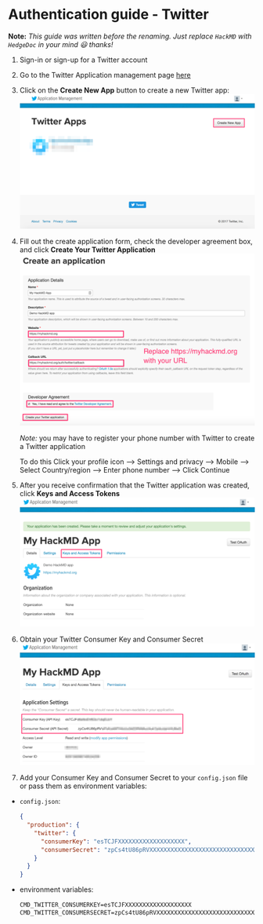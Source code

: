 # Authentication guide - Twitter

**Note:** *This guide was written before the renaming. Just replace `HackMD` with `HedgeDoc` in your mind 😃 thanks!*

1. Sign-in or sign-up for a Twitter account

2. Go to the Twitter Application management page [here](https://apps.twitter.com/)

3. Click on the **Create New App** button to create a new Twitter app:  
   ![create-twitter-app](../../images/auth/create-twitter-app.png)

4. Fill out the create application form, check the developer agreement box, and click **Create Your Twitter Application**  
   ![register-twitter-application](../../images/auth/register-twitter-application.png)

   *Note:* you may have to register your phone number with Twitter to create a Twitter application

   To do this Click your profile icon --> Settings and privacy --> Mobile  --> Select Country/region --> Enter phone number --> Click Continue

5. After you receive confirmation that the Twitter application was created, click **Keys and Access Tokens**  
   ![twitter-app-confirmation](../../images/auth/twitter-app-confirmation.png)

6. Obtain your Twitter Consumer Key and Consumer Secret  
   ![twitter-app-keys](../../images/auth/twitter-app-keys.png)

7. Add your Consumer Key and Consumer Secret to your `config.json` file or pass them as environment variables:
  - `config.json`:
    ```json
    {
      "production": {
        "twitter": {
          "consumerKey": "esTCJFXXXXXXXXXXXXXXXXXXX",
          "consumerSecret": "zpCs4tU86pRVXXXXXXXXXXXXXXXXXXXXXXXXXXXXXXXXXXXXXX"
        }
      }
    }
    ```

  - environment variables:
    ```shell
    CMD_TWITTER_CONSUMERKEY=esTCJFXXXXXXXXXXXXXXXXXXX
    CMD_TWITTER_CONSUMERSECRET=zpCs4tU86pRVXXXXXXXXXXXXXXXXXXXXXXXXXXXXXXXXXXXXXX
    ```
